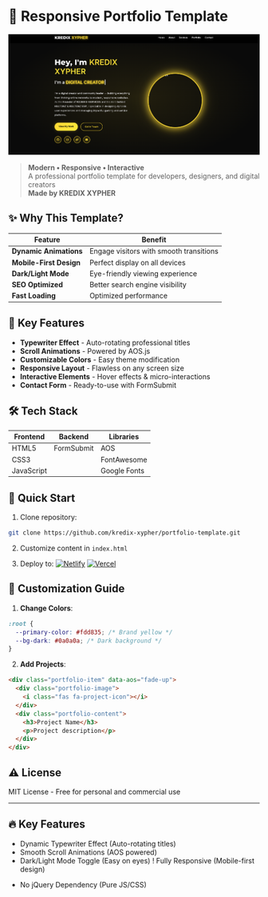 # 🌟 Responsive Portfolio Template

![Website Preview](preview.png)

> **Modern • Responsive • Interactive**  
> A professional portfolio template for developers, designers, and digital creators  
> **Made by KREDIX XYPHER**

## ✨ Why This Template?

<div align="center">

| Feature | Benefit |
|---------|---------|
| **Dynamic Animations** | Engage visitors with smooth transitions |
| **Mobile-First Design** | Perfect display on all devices |
| **Dark/Light Mode** | Eye-friendly viewing experience |
| **SEO Optimized** | Better search engine visibility |
| **Fast Loading** | Optimized performance |

</div>

## 🎨 Key Features

- **Typewriter Effect** - Auto-rotating professional titles
- **Scroll Animations** - Powered by AOS.js
- **Customizable Colors** - Easy theme modification
- **Responsive Layout** - Flawless on any screen size
- **Interactive Elements** - Hover effects & micro-interactions
- **Contact Form** - Ready-to-use with FormSubmit

## 🛠️ Tech Stack

| Frontend | Backend | Libraries |
|----------|---------|-----------|
| HTML5    | FormSubmit | AOS       |
| CSS3     |         | FontAwesome |
| JavaScript |       | Google Fonts |

## 🚀 Quick Start

1. Clone repository:
```bash
git clone https://github.com/kredix-xypher/portfolio-template.git
```

2. Customize content in `index.html`

3. Deploy to:
[![Netlify](https://img.shields.io/badge/Deploy%20to-Netlify-00C7B7?style=flat)](https://www.netlify.com/)
[![Vercel](https://img.shields.io/badge/Deploy%20to-Vercel-000000?style=flat)](https://vercel.com/)

## 📌 Customization Guide

1. **Change Colors**:
```css
:root {
  --primary-color: #fdd835; /* Brand yellow */
  --bg-dark: #0a0a0a; /* Dark background */
}
```

2. **Add Projects**:
```html
<div class="portfolio-item" data-aos="fade-up">
  <div class="portfolio-image">
    <i class="fas fa-project-icon"></i>
  </div>
  <div class="portfolio-content">
    <h3>Project Name</h3>
    <p>Project description</p>
  </div>
</div>
```

## ⚠️ License
MIT License - Free for personal and commercial use

---


## 🔥 Key Features

+ Dynamic Typewriter Effect (Auto-rotating titles)
+ Smooth Scroll Animations (AOS powered)
+ Dark/Light Mode Toggle (Easy on eyes)
! Fully Responsive (Mobile-first design)
- No jQuery Dependency (Pure JS/CSS)
